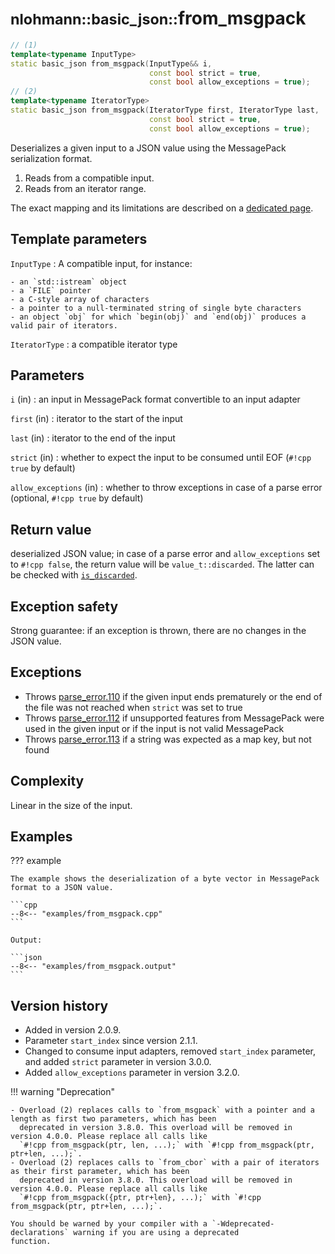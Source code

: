 # <small>nlohmann::basic_json::</small>from_msgpack

```cpp
// (1)
template<typename InputType>
static basic_json from_msgpack(InputType&& i,
                               const bool strict = true,
                               const bool allow_exceptions = true);
// (2)
template<typename IteratorType>
static basic_json from_msgpack(IteratorType first, IteratorType last,
                               const bool strict = true,
                               const bool allow_exceptions = true);
```

Deserializes a given input to a JSON value using the MessagePack serialization format.

1. Reads from a compatible input.
2. Reads from an iterator range.

The exact mapping and its limitations are described on a [dedicated page](../../features/binary_formats/messagepack.md).

## Template parameters

`InputType`
:   A compatible input, for instance:
    
    - an `std::istream` object
    - a `FILE` pointer
    - a C-style array of characters
    - a pointer to a null-terminated string of single byte characters
    - an object `obj` for which `begin(obj)` and `end(obj)` produces a valid pair of iterators.

`IteratorType`
:   a compatible iterator type

## Parameters

`i` (in)
:   an input in MessagePack format convertible to an input adapter

`first` (in)
:   iterator to the start of the input

`last` (in)
:   iterator to the end of the input

`strict` (in)
:   whether to expect the input to be consumed until EOF (`#!cpp true` by default)

`allow_exceptions` (in)
:   whether to throw exceptions in case of a parse error (optional, `#!cpp true` by default)

## Return value

deserialized JSON value; in case of a parse error and `allow_exceptions` set to `#!cpp false`, the return value will be
`value_t::discarded`. The latter can be checked with [`is_discarded`](is_discarded.md).

## Exception safety

Strong guarantee: if an exception is thrown, there are no changes in the JSON value.

## Exceptions

- Throws [parse_error.110](../../home/exceptions.md#jsonexceptionparse_error110) if the given input ends prematurely or
  the end of the file was not reached when `strict` was set to true
- Throws [parse_error.112](../../home/exceptions.md#jsonexceptionparse_error112) if unsupported features from
  MessagePack were used in the given input or if the input is not valid MessagePack
- Throws [parse_error.113](../../home/exceptions.md#jsonexceptionparse_error113) if a string was expected as a map key,
  but not found

## Complexity

Linear in the size of the input.

## Examples

??? example

    The example shows the deserialization of a byte vector in MessagePack format to a JSON value.
     
    ```cpp
    --8<-- "examples/from_msgpack.cpp"
    ```
    
    Output:
    
    ```json
    --8<-- "examples/from_msgpack.output"
    ```

## Version history

- Added in version 2.0.9.
- Parameter `start_index` since version 2.1.1.
- Changed to consume input adapters, removed `start_index` parameter, and added `strict` parameter in version 3.0.0.
- Added `allow_exceptions` parameter in version 3.2.0.

!!! warning "Deprecation"

    - Overload (2) replaces calls to `from_msgpack` with a pointer and a length as first two parameters, which has been
      deprecated in version 3.8.0. This overload will be removed in version 4.0.0. Please replace all calls like
      `#!cpp from_msgpack(ptr, len, ...);` with `#!cpp from_msgpack(ptr, ptr+len, ...);`.
    - Overload (2) replaces calls to `from_cbor` with a pair of iterators as their first parameter, which has been
      deprecated in version 3.8.0. This overload will be removed in version 4.0.0. Please replace all calls like
      `#!cpp from_msgpack({ptr, ptr+len}, ...);` with `#!cpp from_msgpack(ptr, ptr+len, ...);`.

    You should be warned by your compiler with a `-Wdeprecated-declarations` warning if you are using a deprecated
    function.
